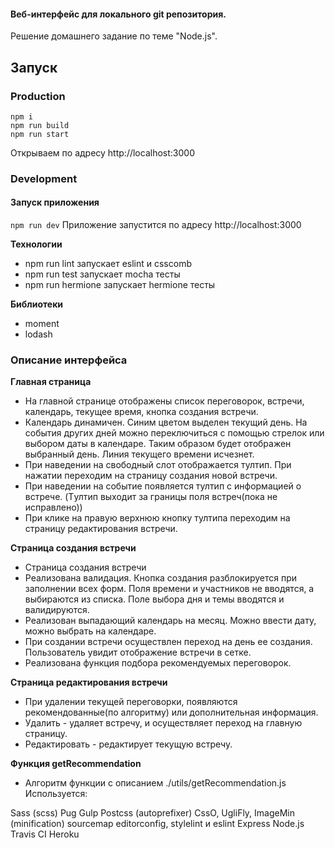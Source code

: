 <!-- /app/config - хранятся конфиги, в зависимости от окружения, конфиги мерджаться или подключается .ENV

/app/routes/ - хранятся роуты приложения

Старовая страница /branch - выполняется редирект к ней с index роутера - показывает список веток
(Browse Files - для просмотра файловой структуры)
(Browse Tree - для просмотра иерархического дерева)

/branch:name показывает детально по ветке комиты

/ls-tree/:branch - файловая структура

/blob вывод файла

Есть роутинг /tree - это потому что, я не поняла сразу задание и думала нужно построить иерархическое дерево, по которому сожно было бы ходить, но потом перечитала и поняла что нужно ходить по ссылкам =(

Есть роутинг /term - Так же изначально думала, что вся логика приложения будет опираться на команды, которые пользователь сам вводит вручную, но опять же нет

Не стала все это удалять, так как это все таки проделанная работа.

/app/controllers/ - логика приложения

/app/templates/ - view приложения

/app/utils/ - вспомогательные функции, которые, как мне кажется, не сильно опираются на приложение

/app/helpers/ - вспомогательные функции, которые сильно связаны с приложением

В папке src - стили, изображения (только фавикон на данный момент) и js файлы -->


#### Веб-интерфейс для локального git репозитория.

Решение домашнего задание по теме "Node.js".

## Запуск

### Production
```
npm i
npm run build
npm run start
```
Открываем по адресу http://localhost:3000

### Development

#### Запуск приложения
```npm run dev```
Приложение запустится по адресу http://localhost:3000

**Технологии**
* npm run lint запускает eslint и csscomb
* npm run test запускает mocha тесты
* npm run hermione запускает hermione тесты


**Библиотеки**
* moment
* lodash

### Описание интерфейса

**Главная страница**
* На главной странице отображены список переговорок, встречи, календарь, текущее время, кнопка создания встречи.
* Календарь динамичен. Синим цветом выделен текущий день. На события других дней можно переключиться с помощью стрелок или выбором даты в календаре. Таким образом будет отображен выбранный день. Линия текущего времени исчезнет.
* При наведении на свободный слот отображается тултип. При нажатии переходим на страницу создания новой встречи.
* При наведении на событие появляется тултип с информацией о встрече. (Tултип выходит за границы поля встреч(пока не исправлено))
* При клике на правую верхнюю кнопку тултипа переходим на страницу редактирования встречи.

**Страница создания встречи**
* Страница создания встречи
* Реализована валидация. Кнопка создания разблокируется при заполнении всех форм.
Поля времени и участников не вводятся, а выбираются из списка. Поле выбора дня и темы вводятся и валидируются.
* Реализован выпадающий календарь на месяц. Можно ввести дату, можно выбрать на календаре.
* При создании встречи осуществлен переход на день ее создания. Пользователь увидит отображение встречи в сетке.
* Реализована функция подбора рекомендуемых переговорок.

**Страница редактирования встречи**
* При удалении текущей переговорки, появляются рекомендованные(по алгоритму) или дополнительная информация.
* Удалить - удаляет встречу, и осуществляет переход на главную страницу.
* Редактировать - редактирует текущую встречу.

**Функция getRecommendation**
* Алгоритм функции с описанием ./utils/getRecommendation.js
Используется:

Sass (scss)
Pug
Gulp
Postcss (autoprefixer)
CssO, UgliFly, ImageMin (minification)
sourcemap
editorconfig, stylelint и eslint
Express
Node.js
Travis CI
Heroku
